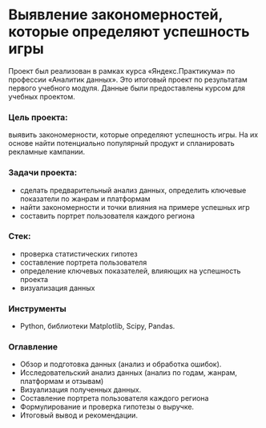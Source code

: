 # Выявление закономерностей, которые определяют успешность игры 

Проект был реализован в рамках курса «Яндекс.Практикума» по профессии «Аналитик данных». Это итоговый проект по результатам первого учебного модуля. Данные были предоставлены курсом для учебных проектом. 

### Цель проекта: 
выявить закономерности, которые определяют успешность игры. На их основе найти потенциально популярный продукт и спланировать рекламные кампании.


### Задачи проекта:
- сделать предварительный анализ данных, определить ключевые показатели по жанрам и платформам
- найти закономерности и точки влияния на примере успешных игр
- составить портрет пользователя каждого региона

### Стек:
- проверка статистических гипотез
- составление портрета пользователя
- определение ключевых показателей, влияющих на успешность проекта
- визуализация данных

### Инструменты
- Python, библиотеки Matplotlib, Scipy, Pandas.

### Оглавление
- Обзор и подготовка данных (анализ и обработка ошибок).
- Исследовательский анализ данных (анализ по годам, жанрам, платформам и отзывам)
- Визуализация полученных данных.
- Составление портрета пользователя каждого региона
- Формулирование и проверка гипотезы о выручке.
- Итоговый вывод и рекомендации.
